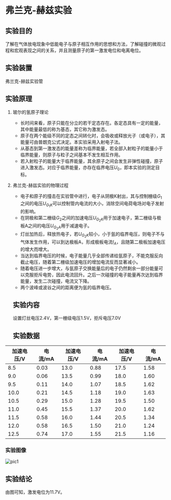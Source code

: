 # 弗兰克-赫兹实验



## 实验目的

了解在气体放电现象中低能电子与原子相互作用的思想和方法，了解碰撞的微观过程和宏观表现之间的关系，并且测量原子的第一激发电位和电离电位。

## 实验装置

弗兰克-赫兹实验管

## 实验原理

1. 玻尔的氢原子理论
	- 长时间来看，原子只能在分立的若干定态存在。各定态具有一定的能量，其中能量最低的称为基态，其它称为激发态。
	- 原子在两个能级不同的定态之间转化时，会吸收或释放光子（或电子），其能量可由普朗克公式决定。本实验采用入射电子法。
	- 从基态到第一激发态的能量差称为临界能量，若全部入射粒子的能量小于临界能量，则原子与粒子之间基本不发生相互作用。
	- 若入射粒子的能量大于临界能量，其余原子之间会发生非弹性碰撞，原子进入激发态。对应于临界能量，亦存在临界电压$U_0$，即本实验的测定目标。
	
2. 弗兰克-赫兹实验的物理过程

   - 电子和原子的撞击在实验管中进行，电子从阴极K射出，其与控制栅级$G_1$之间的电压$U_{G_1K}$可以控制管内电流的大小，消除空间电荷电场对电子发射的影响。
   - 在阴极和第二栅级$G_2$之间的加速电压$U_{G_2K}$用于加速电子，第二栅级与极板A之间的电压$U_{G_2A}$用于减速电子。
   - 灯丝加热后，释放热电子，若$U_{G_2K}$较小，小于氩的临界电压，则电子不与气体发生作用，可以到达极板A，形成极板电流$I_A$，且随第二极板加速电压的增大而增大。
   - 当达到临界电压的时候，电子能量几乎全部传递给氩原子，不能克服反向截止电压，随着第二栅级加速电压的增加电流反而显著减小。
   - 随着电压进一步增大，与氩原子交换能量后的电子仍然剩余一部分能量可以克服拒斥电势，因此电流回升。之后一次碰撞的电子能量再次达到临界能量，发生二次碰撞，电流又下降。
   - 两个波峰或波谷之间的距离便为氩的临界电压。

   ## 实验内容

   设置灯丝电压2.4V，第一栅级电压1.5V，拒斥电压7.0V

   ## 实验数据

   

| 加速电压/V | 电流/mA | 加速电压/V | 电流/mA | 加速电压/V | 电流/mA |
| ---------- | ------- | ---------- | ------- | ---------- | ------- |
| 8.5        | 0.03    | 13.0       | 0.88    | 17.5       | 1.58    |
| 9.0        | 0.06    | 13.5       | 0.99    | 18.0       | 1.60    |
| 9.5        | 0.11    | 14.0       | 1.07    | 18.5       | 1.62    |
| 10.0       | 0.21    | 14.5       | 1.18    | 19.0       | 1.63    |
| 10.5       | 0.29    | 15.0       | 1.28    | 19.5       | 1.50    |
| 11.0       | 0.45    | 15.5       | 1.37    | 20.0       | 1.62    |
| 11.5       | 0.58    | 16.0       | 1.44    | 20.5       | 1.34    |
| 12.0       | 0.58    | 16.5       | 1.50    | 21.0       | 1.24    |
| 12.5       | 0.74    | 17.0       | 1.55    | 21.5       | 1.16    |

### 实验图像

![pic1](D:\OneDrive\大学文档\课程\大物实验\实验报告\弗兰克-赫兹实验\弗兰克赫兹实验.assets\pic1.jpg)

## 实验结论

由图可知，激发电位为11.7V。